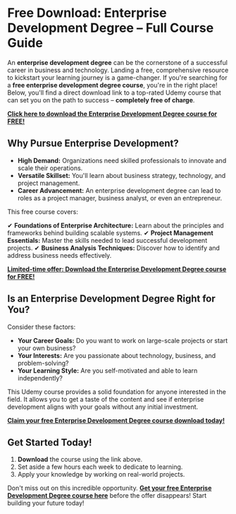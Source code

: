 # Free Download: Enterprise Development Degree – Full Course Guide

An **enterprise development degree** can be the cornerstone of a successful career in business and technology. Landing a free, comprehensive resource to kickstart your learning journey is a game-changer. If you're searching for a **free enterprise development degree course**, you're in the right place! Below, you'll find a direct download link to a top-rated Udemy course that can set you on the path to success – **completely free of charge**.

[**Click here to download the Enterprise Development Degree course for FREE!**](https://udemywork.com/enterprise-development-degree)

## Why Pursue Enterprise Development?

*   **High Demand:** Organizations need skilled professionals to innovate and scale their operations.
*   **Versatile Skillset:** You'll learn about business strategy, technology, and project management.
*   **Career Advancement:** An enterprise development degree can lead to roles as a project manager, business analyst, or even an entrepreneur.

This free course covers:

✔ **Foundations of Enterprise Architecture:** Learn about the principles and frameworks behind building scalable systems.
✔ **Project Management Essentials:** Master the skills needed to lead successful development projects.
✔ **Business Analysis Techniques:** Discover how to identify and address business needs effectively.

[**Limited-time offer: Download the Enterprise Development Degree course for FREE!**](https://udemywork.com/enterprise-development-degree)

## Is an Enterprise Development Degree Right for You?

Consider these factors:

*   **Your Career Goals:** Do you want to work on large-scale projects or start your own business?
*   **Your Interests:** Are you passionate about technology, business, and problem-solving?
*   **Your Learning Style:** Are you self-motivated and able to learn independently?

This Udemy course provides a solid foundation for anyone interested in the field. It allows you to get a taste of the content and see if enterprise development aligns with your goals without any initial investment.

[**Claim your free Enterprise Development Degree course download today!**](https://udemywork.com/enterprise-development-degree)

## Get Started Today!

1.  **Download** the course using the link above.
2.  Set aside a few hours each week to dedicate to learning.
3.  Apply your knowledge by working on real-world projects.

Don't miss out on this incredible opportunity. **[Get your free Enterprise Development Degree course here](https://udemywork.com/enterprise-development-degree)** before the offer disappears! Start building your future today!

